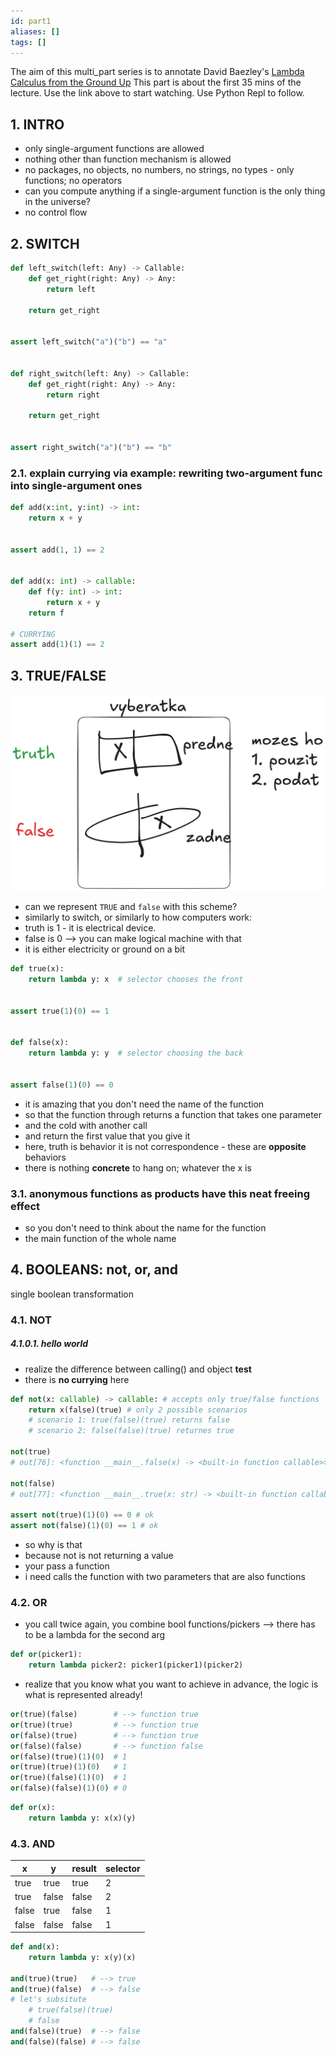 ```yaml
---
id: part1
aliases: []
tags: []
---
```


The aim of this multi_part series is to annotate David Baezley's [Lambda Calculus from the Ground Up](https://www.youtube.com/watch?v=pkCLMl0e_0k)
This part is about the first 35 mins of the lecture. Use the link above to start watching. Use Python Repl to follow. 

## 1. INTRO
* only single-argument functions are allowed
* nothing other than function mechanism is allowed
* no packages, no objects, no numbers, no strings, no types - only functions; no operators
* can you compute anything if a single-argument function is the only thing in the universe?
* no control flow

## 2. SWITCH

```python
def left_switch(left: Any) -> Callable:
    def get_right(right: Any) -> Any:
        return left

    return get_right


assert left_switch("a")("b") == "a"


def right_switch(left: Any) -> Callable:
    def get_right(right: Any) -> Any:
        return right

    return get_right


assert right_switch("a")("b") == "b"
```


### 2.1. explain currying via example: rewriting two-argument func into single-argument ones

```python
def add(x:int, y:int) -> int:
    return x + y


assert add(1, 1) == 2


def add(x: int) -> callable:
    def f(y: int) -> int:
        return x + y
    return f

# CURRYING
assert add(1)(1) == 2
```

## 3. TRUE/FALSE
![](pasted%20image%2020250408193642.png)

* can we represent `TRUE` and `false` with this scheme?
* similarly to switch, or similarly to how computers work:
* truth is 1 - it is electrical device.
* false is 0
--> you can make logical machine with that
* it is either electricity or ground on a bit

```python
def true(x):
    return lambda y: x  # selector chooses the front


assert true(1)(0) == 1


def false(x):
    return lambda y: y  # selector choosing the back


assert false(1)(0) == 0
```

* it is amazing that you don't need the name of the function
* so that the function through returns a function that takes one parameter
* and the cold with another call
* and return the first value that you give it
* here, truth is behavior it is not correspondence - these are **opposite** behaviors
* there is nothing **concrete** to hang on; whatever the x is

### 3.1. anonymous functions as products have this neat freeing effect
* so you don't need to think about the name for the function
* the main function of the whole name

## 4. BOOLEANS: not, or, and

single boolean transformation

### 4.1. NOT
##### 4.1.0.1. hello world
* realize the difference between calling() and object **test** 
* there is **no currying** here


```python
def not(x: callable) -> callable: # accepts only true/false functions
    return x(false)(true) # only 2 possible scenarios
    # scenario 1: true(false)(true) returns false
    # scenario 2: false(false)(true) returnes true

not(true)
# out[76]: <function __main__.false(x) -> <built-in function callable>>

not(false)
# out[77]: <function __main__.true(x: str) -> <built-in function callable>>

assert not(true)(1)(0) == 0 # ok
assert not(false)(1)(0) == 1 # ok
```

* so why is that
* because not is not returning a value
* your pass a function
* i need calls the function with two parameters that are also functions

### 4.2. OR
* you call twice again, you combine bool functions/pickers --> there has to be a lambda for the second arg

```python
def or(picker1):
    return lambda picker2: picker1(picker1)(picker2)
```

* realize that you know what you want to achieve in advance, the logic is what is represented already!

```python
or(true)(false)        # --> function true
or(true)(true)         # --> function true
or(false)(true)        # --> function true
or(false)(false)       # --> function false
or(false)(true)(1)(0)  # 1
or(true)(true)(1)(0)   # 1
or(true)(false)(1)(0)  # 1
or(false)(false)(1)(0) # 0
```

```python
def or(x): 
    return lambda y: x(x)(y)

```
### 4.3. AND

 | x     | y     | result | selector |
 | ----- | ----- | ------ | -------- |
 | true  | true  | true   | 2        |
 | true  | false | false  | 2        |
 | false | true  | false  | 1        |
 | false | false | false  | 1        |

```python
def and(x):
    return lambda y: x(y)(x)

and(true)(true)   # --> true
and(true)(false)  # --> false
# let's subsitute
    # true(false)(true)
    # false
and(false)(true)  # --> false
and(false)(false) # --> false
```

